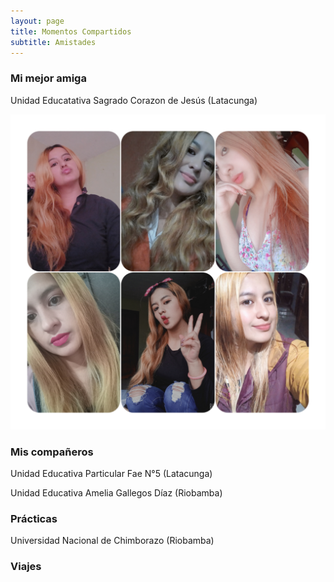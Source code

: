 ```yaml
---
layout: page
title: Momentos Compartidos
subtitle: Amistades
---
```


### Mi mejor amiga
Unidad Educatativa Sagrado Corazon de Jesús (Latacunga)

<img src="assets/img/fotos.jpg"> 




### Mis compañeros
Unidad Educativa Particular Fae N°5 (Latacunga)


Unidad Educativa Amelia Gallegos Díaz (Riobamba)



### Prácticas
Universidad Nacional de Chimborazo (Riobamba)



### Viajes